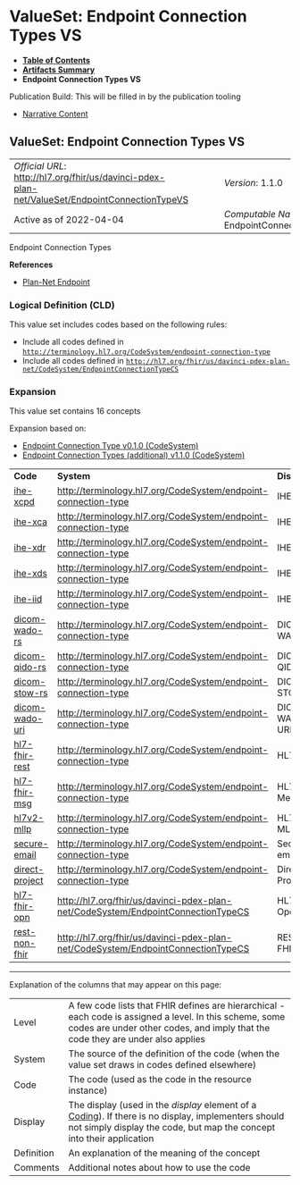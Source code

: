 # ValueSet: Endpoint Connection Types VS

* [**Table of Contents**](toc.html)
* [**Artifacts Summary**](artifacts.html)
* **Endpoint Connection Types VS**

Publication Build: This will be filled in by the publication tooling

* [Narrative Content](#)

## ValueSet: Endpoint Connection Types VS

|  |  |  |  |  |
| --- | --- | --- | --- | --- |
| *Official URL*: http://hl7.org/fhir/us/davinci-pdex-plan-net/ValueSet/EndpointConnectionTypeVS | | | | *Version*: 1.1.0 |
| Active as of 2022-04-04 | | | | *Computable Name*: EndpointConnectionTypeVS |

Endpoint Connection Types

**References**

* [Plan-Net Endpoint](StructureDefinition-plannet-Endpoint.html)

### Logical Definition (CLD)

This value set includes codes based on the following rules:

* Include all codes defined in [`http://terminology.hl7.org/CodeSystem/endpoint-connection-type`](http://terminology.hl7.org/3.1.0/CodeSystem-endpoint-connection-type.html)
* Include all codes defined in [`http://hl7.org/fhir/us/davinci-pdex-plan-net/CodeSystem/EndpointConnectionTypeCS`](CodeSystem-EndpointConnectionTypeCS.html)

### Expansion

This value set contains 16 concepts

Expansion based on:

* [Endpoint Connection Type v0.1.0 (CodeSystem)](http://terminology.hl7.org/3.1.0/CodeSystem-endpoint-connection-type.html)
* [Endpoint Connection Types (additional) v1.1.0 (CodeSystem)](CodeSystem-EndpointConnectionTypeCS.html)

|  |  |  |  |
| --- | --- | --- | --- |
| **Code** | **System** | **Display** | **Definition** |
| [ihe-xcpd](http://terminology.hl7.org/3.1.0/CodeSystem-endpoint-connection-type.html#endpoint-connection-type-ihe-xcpd) | http://terminology.hl7.org/CodeSystem/endpoint-connection-type | IHE XCPD | IHE Cross Community Patient Discovery Profile (XCPD) - http://wiki.ihe.net/index.php/Cross-Community\_Patient\_Discovery |
| [ihe-xca](http://terminology.hl7.org/3.1.0/CodeSystem-endpoint-connection-type.html#endpoint-connection-type-ihe-xca) | http://terminology.hl7.org/CodeSystem/endpoint-connection-type | IHE XCA | IHE Cross Community Access Profile (XCA) - http://wiki.ihe.net/index.php/Cross-Community\_Access |
| [ihe-xdr](http://terminology.hl7.org/3.1.0/CodeSystem-endpoint-connection-type.html#endpoint-connection-type-ihe-xdr) | http://terminology.hl7.org/CodeSystem/endpoint-connection-type | IHE XDR | IHE Cross-Enterprise Document Reliable Exchange (XDR) - http://wiki.ihe.net/index.php/Cross-enterprise\_Document\_Reliable\_Interchange |
| [ihe-xds](http://terminology.hl7.org/3.1.0/CodeSystem-endpoint-connection-type.html#endpoint-connection-type-ihe-xds) | http://terminology.hl7.org/CodeSystem/endpoint-connection-type | IHE XDS | IHE Cross-Enterprise Document Sharing (XDS) - http://wiki.ihe.net/index.php/Cross-Enterprise\_Document\_Sharing |
| [ihe-iid](http://terminology.hl7.org/3.1.0/CodeSystem-endpoint-connection-type.html#endpoint-connection-type-ihe-iid) | http://terminology.hl7.org/CodeSystem/endpoint-connection-type | IHE IID | IHE Invoke Image Display (IID) - http://wiki.ihe.net/index.php/Invoke\_Image\_Display |
| [dicom-wado-rs](http://terminology.hl7.org/3.1.0/CodeSystem-endpoint-connection-type.html#endpoint-connection-type-dicom-wado-rs) | http://terminology.hl7.org/CodeSystem/endpoint-connection-type | DICOM WADO-RS | DICOMweb RESTful Image Retrieve - http://dicom.nema.org/medical/dicom/current/output/chtml/part18/sect\_6.5.html |
| [dicom-qido-rs](http://terminology.hl7.org/3.1.0/CodeSystem-endpoint-connection-type.html#endpoint-connection-type-dicom-qido-rs) | http://terminology.hl7.org/CodeSystem/endpoint-connection-type | DICOM QIDO-RS | DICOMweb RESTful Image query - http://dicom.nema.org/medical/dicom/current/output/chtml/part18/sect\_6.7.html |
| [dicom-stow-rs](http://terminology.hl7.org/3.1.0/CodeSystem-endpoint-connection-type.html#endpoint-connection-type-dicom-stow-rs) | http://terminology.hl7.org/CodeSystem/endpoint-connection-type | DICOM STOW-RS | DICOMweb RESTful image sending and storage - http://dicom.nema.org/medical/dicom/current/output/chtml/part18/sect\_6.6.html |
| [dicom-wado-uri](http://terminology.hl7.org/3.1.0/CodeSystem-endpoint-connection-type.html#endpoint-connection-type-dicom-wado-uri) | http://terminology.hl7.org/CodeSystem/endpoint-connection-type | DICOM WADO-URI | DICOMweb Image Retrieve - http://dicom.nema.org/dicom/2013/output/chtml/part18/sect\_6.3.html |
| [hl7-fhir-rest](http://terminology.hl7.org/3.1.0/CodeSystem-endpoint-connection-type.html#endpoint-connection-type-hl7-fhir-rest) | http://terminology.hl7.org/CodeSystem/endpoint-connection-type | HL7 FHIR | Interact with the server interface using FHIR's RESTful interface. For details on its version/capabilities you should connect the value in Endpoint.address and retrieve the FHIR CapabilityStatement. |
| [hl7-fhir-msg](http://terminology.hl7.org/3.1.0/CodeSystem-endpoint-connection-type.html#endpoint-connection-type-hl7-fhir-msg) | http://terminology.hl7.org/CodeSystem/endpoint-connection-type | HL7 FHIR Messaging | Use the servers FHIR Messaging interface. Details can be found on the messaging.html page in the FHIR Specification. The FHIR server's base address is specified in the Endpoint.address property. |
| [hl7v2-mllp](http://terminology.hl7.org/3.1.0/CodeSystem-endpoint-connection-type.html#endpoint-connection-type-hl7v2-mllp) | http://terminology.hl7.org/CodeSystem/endpoint-connection-type | HL7 v2 MLLP | HL7v2 messages over an LLP TCP connection |
| [secure-email](http://terminology.hl7.org/3.1.0/CodeSystem-endpoint-connection-type.html#endpoint-connection-type-secure-email) | http://terminology.hl7.org/CodeSystem/endpoint-connection-type | Secure email | Email delivery using a digital certificate to encrypt the content using the public key, receiver must have the private key to decrypt the content |
| [direct-project](http://terminology.hl7.org/3.1.0/CodeSystem-endpoint-connection-type.html#endpoint-connection-type-direct-project) | http://terminology.hl7.org/CodeSystem/endpoint-connection-type | Direct Project | Direct Project information - http://wiki.directproject.org/ |
| [hl7-fhir-opn](CodeSystem-EndpointConnectionTypeCS.html#EndpointConnectionTypeCS-hl7-fhir-opn) | http://hl7.org/fhir/us/davinci-pdex-plan-net/CodeSystem/EndpointConnectionTypeCS | HL7 FHIR Operation | Interact with a FHIR server interface using FHIR's RESTful interface using an operation other than messaging. For details on its version/capabilities you should connect the value in Endpoint.address and retrieve the FHIR CapabilityStatement. |
| [rest-non-fhir](CodeSystem-EndpointConnectionTypeCS.html#EndpointConnectionTypeCS-rest-non-fhir) | http://hl7.org/fhir/us/davinci-pdex-plan-net/CodeSystem/EndpointConnectionTypeCS | REST (not FHIR) | Interact with a server using HTTP/REST but not FHIR. Should be used for web portals. |

---

Explanation of the columns that may appear on this page:

|  |  |
| --- | --- |
| Level | A few code lists that FHIR defines are hierarchical - each code is assigned a level. In this scheme, some codes are under other codes, and imply that the code they are under also applies |
| System | The source of the definition of the code (when the value set draws in codes defined elsewhere) |
| Code | The code (used as the code in the resource instance) |
| Display | The display (used in the *display* element of a [Coding](http://hl7.org/fhir/R4/datatypes.html#Coding)). If there is no display, implementers should not simply display the code, but map the concept into their application |
| Definition | An explanation of the meaning of the concept |
| Comments | Additional notes about how to use the code |